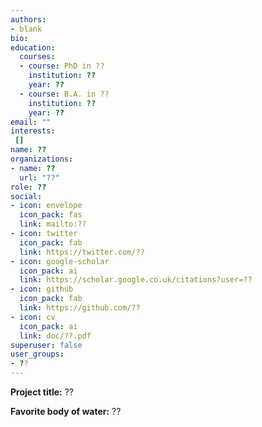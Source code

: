 ```yaml
---
authors:
- blank
bio: 
education:
  courses:
  - course: PhD in ??
    institution: ??
    year: ??
  - course: B.A. in ??
    institution: ??
    year: ??
email: ""
interests:
 []
name: ??
organizations:
- name: ??
  url: "??"
role: ??
social:
- icon: envelope
  icon_pack: fas
  link: mailto:??
- icon: twitter
  icon_pack: fab
  link: https://twitter.com/??
- icon: google-scholar
  icon_pack: ai
  link: https://scholar.google.co.uk/citations?user=??
- icon: github
  icon_pack: fab
  link: https://github.com/??
- icon: cv
  icon_pack: ai
  link: doc/??.pdf
superuser: false
user_groups:
- ??
---
```

**Project title:** ??

**Favorite body of water:** ??
